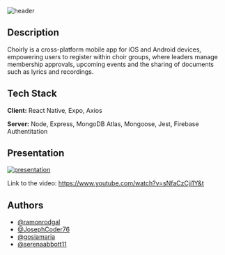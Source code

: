 ![header](https://drive.google.com/uc?export=view&id=1cPR1hRyly-eTLVLz4eWYRl_HZANWmjtR)

## Description

Choirly is a cross-platform mobile app for iOS and Android devices, empowering users to register within choir groups, where leaders manage membership approvals, upcoming events and the sharing of documents such as lyrics and recordings.

## Tech Stack

**Client:** React Native, Expo, Axios

**Server:** Node, Express, MongoDB Atlas, Mongoose, Jest, Firebase Authentitation

## Presentation

[![presentation](https://drive.google.com/uc?export=view&id=1lHukn2mgDRhaT8TdJ09bGrE1YaW22-tx)](https://www.youtube.com/watch?v=sNfaCzCji1Y&)

Link to the video: https://www.youtube.com/watch?v=sNfaCzCji1Y&t

## Authors

- [@ramonrodgal](https://github.com/ramonrodgal)
- [@JosephCoder76](https://github.com/JosephCoder76)
- [@gosiamaria](https://github.com/gosiamaria)
- [@serenaabbott11](https://github.com/serenaabbott11)
